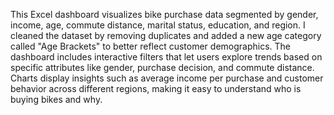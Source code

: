 This Excel dashboard visualizes bike purchase data segmented by gender, income, age, commute distance, marital status, education, and region. I cleaned the dataset by removing duplicates and added a new age category called "Age Brackets" to better reflect customer demographics. The dashboard includes interactive filters that let users explore trends based on specific attributes like gender, purchase decision, and commute distance. Charts display insights such as average income per purchase and customer behavior across different regions, making it easy to understand who is buying bikes and why.
